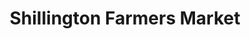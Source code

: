 ---
title: "Shillington Farmers Market"
url: /reading/shillington-farmers-market/
shop: supermarket
---